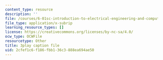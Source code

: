 ```yaml
---
content_type: resource
description: ''
file: /courses/6-01sc-introduction-to-electrical-engineering-and-computer-science-i-spring-2011/2cfef1c6f186fbb136c3888ea694ae50_u_x67-kaedM.srt
file_type: application/x-subrip
learning_resource_types: []
license: https://creativecommons.org/licenses/by-nc-sa/4.0/
ocw_type: OCWFile
resourcetype: Other
title: 3play caption file
uid: 2cfef1c6-f186-fbb1-36c3-888ea694ae50
---
```

